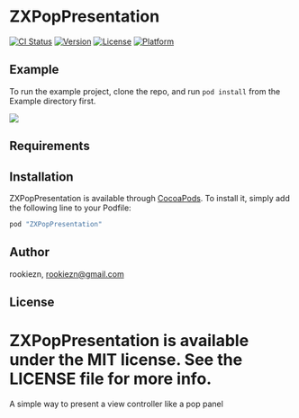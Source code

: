 # ZXPopPresentation

[![CI Status](http://img.shields.io/travis/rookiezn/ZXPopPresentation.svg?style=flat)](https://travis-ci.org/rookiezn/ZXPopPresentation)
[![Version](https://img.shields.io/cocoapods/v/ZXPopPresentation.svg?style=flat)](http://cocoapods.org/pods/ZXPopPresentation)
[![License](https://img.shields.io/cocoapods/l/ZXPopPresentation.svg?style=flat)](http://cocoapods.org/pods/ZXPopPresentation)
[![Platform](https://img.shields.io/cocoapods/p/ZXPopPresentation.svg?style=flat)](http://cocoapods.org/pods/ZXPopPresentation)

## Example

To run the example project, clone the repo, and run `pod install` from the Example directory first.

![](https://github.com/RookieZn/ZXPopPresentation/blob/master/Example/ZXPopPresentation/demo.gif)

## Requirements

## Installation

ZXPopPresentation is available through [CocoaPods](http://cocoapods.org). To install
it, simply add the following line to your Podfile:

```ruby
pod "ZXPopPresentation"
```

## Author

rookiezn, rookiezn@gmail.com

## License

ZXPopPresentation is available under the MIT license. See the LICENSE file for more info.
=======
A simple way to present a view controller like a pop panel
